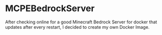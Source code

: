 # MCPEBedrockServer
After checking online for a good Minecraft Bedrock Server for docker that updates after every restart, I decided to create my own Docker Image.
